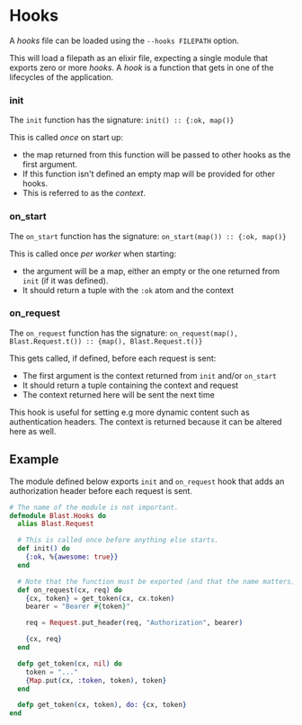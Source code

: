 # Hooks

A _hooks_ file can be loaded using the `--hooks FILEPATH` option.

This will load a filepath as an elixir file, expecting a single module that exports
zero or more _hooks_. A _hook_ is a function that gets in one of the lifecycles
of the application.

### init

The `init` function has the signature: `init() :: {:ok, map()}`

This is called _once_ on start up:
- the map returned from this function will be passed to other hooks as the first argument.
- If this function isn't defined an empty map will be provided for other hooks.
- This is referred to as the _context_.

### on_start

The `on_start` function has the signature: `on_start(map()) :: {:ok, map()}`

This is called once _per worker_ when starting:
- the argument will be a map, either an empty or the one returned from `init` (if it was defined).
- It should return a tuple with the `:ok` atom and the context

### on_request

The `on_request` function has the signature: `on_request(map(), Blast.Request.t()) :: {map(), Blast.Request.t()}`

This gets called, if defined, before each request is sent:
- The first argument is the context returned from `init` and/or `on_start`
- It should return a tuple containing the context and request
- The context returned here will be sent the next time

This hook is useful for setting e.g more dynamic content such as authentication
headers. The context is returned because it can be altered here as well.

## Example

The module defined below exports `init` and `on_request` hook that adds
an authorization header before each request is sent.

```elixir
# The name of the module is not important.
defmodule Blast.Hooks do
  alias Blast.Request

  # This is called once before anything else starts.
  def init() do
    {:ok, %{awesome: true}}
  end

  # Note that the function must be exported (and that the name matters).
  def on_request(cx, req) do
    {cx, token} = get_token(cx, cx.token)
    bearer = "Bearer #{token}"

    req = Request.put_header(req, "Authorization", bearer)

    {cx, req}
  end

  defp get_token(cx, nil) do
    token = "..."
    {Map.put(cx, :token, token), token}
  end

  defp get_token(cx, token), do: {cx, token}
end
```

